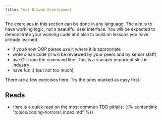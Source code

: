 ```yaml
---
title: Test Driven Development
---
```


The exercises in this section can be done in any language. The aim is to have working logic, not a beautiful user interface. You will be expected to demonstrate your working code and also to build on lessons you have already learned.

- if you know OOP please use it where it is appropriate
- write clean code (it will be reviewed by your peers and by senior staff)
- use Git from the command line. This is a suuuper important skill in industry
- have fun :) (but not too much)

There are a few exercises here. Try the ones marked as easy first.

## Reads
  - Here is a quick read on the most common TDD pitfalls: {{% contentlink "topics/coding-horrors/_index.md" %}}
